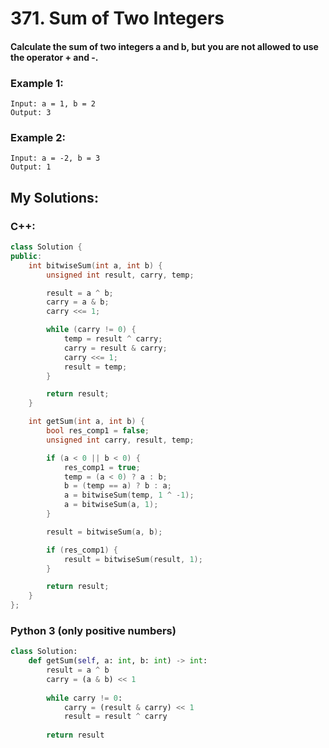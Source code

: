# 371. Sum of Two Integers

#### Calculate the sum of two integers a and b, but you are not allowed to use the operator + and -.

### Example 1:
```
Input: a = 1, b = 2
Output: 3
```
### Example 2:
```
Input: a = -2, b = 3
Output: 1
```

## My Solutions:

### C++:
```cpp
class Solution {
public:
	int bitwiseSum(int a, int b) {
		unsigned int result, carry, temp;

		result = a ^ b;
		carry = a & b;
		carry <<= 1;

		while (carry != 0) {
			temp = result ^ carry;
			carry = result & carry;
			carry <<= 1;
			result = temp;
		}

		return result;
	}

	int getSum(int a, int b) {
		bool res_comp1 = false;
		unsigned int carry, result, temp;

		if (a < 0 || b < 0) {
			res_comp1 = true;
			temp = (a < 0) ? a : b;
			b = (temp == a) ? b : a;
			a = bitwiseSum(temp, 1 ^ -1);
			a = bitwiseSum(a, 1);
		}

		result = bitwiseSum(a, b);

		if (res_comp1) {
			result = bitwiseSum(result, 1);
		}

		return result;
	}
};
```
### Python 3 (only positive numbers)
```python
class Solution:
    def getSum(self, a: int, b: int) -> int:
        result = a ^ b
        carry = (a & b) << 1
        
        while carry != 0:
            carry = (result & carry) << 1
            result = result ^ carry
        
        return result
```
